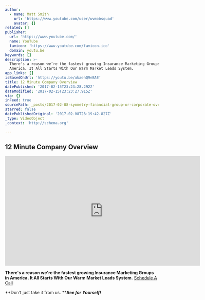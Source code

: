 ```yaml
---
author:
  - name: Matt Smith
    url: 'https://www.youtube.com/user/wvmobsquad'
    avatar: {}
related: []
publisher:
  url: 'https://www.youtube.com/'
  name: YouTube
  favicon: 'https://www.youtube.com/favicon.ico'
  domain: youtu.be
keywords: []
description: >-
  There's a reason we’re the fastest growing Insurance Marketing Groups in
  America. It All Starts With Our Warm Market Leads System.
app_links: []
isBasedOnUrl: 'https://youtu.be/ukaehQ9eBAE'
title: 12 Minute Company Overview
datePublished: '2017-02-15T23:23:28.292Z'
dateModified: '2017-02-15T23:23:27.915Z'
via: {}
inFeed: true
sourcePath: _posts/2017-02-08-symmetry-financial-group-or-corporate-overivew.md
starred: false
datePublishedOriginal: '2017-02-08T23:19:42.827Z'
_type: VideoObject
_context: 'http://schema.org'

---
```

## 12 Minute Company Overview

<iframe src="https://cdn.embedly.com/widgets/media.html?src=https%3A%2F%2Fwww.youtube.com%2Fembed%2FukaehQ9eBAE%3Ffeature%3Doembed&amp;url=http%3A%2F%2Fwww.youtube.com%2Fwatch%3Fv%3DukaehQ9eBAE&amp;image=https%3A%2F%2Fi.ytimg.com%2Fvi%2FukaehQ9eBAE%2Fhqdefault.jpg&amp;key=b7d04c9b404c499eba89ee7072e1c4f7&amp;type=text%2Fhtml&amp;schema=youtube" width="640" height="360" scrolling="no" frameborder="0" allowfullscreen="" style=""></iframe>

**There's a reason we're the fastest growing Insurance Marketing Groups in America. It All Starts With Our Warm Market Leads System.**
[Schedule A Call][0]

**Don't just take it from us. **_**See for Yourself!**_

[0]: https://calendly.com/surewaytolive/15min/02-08-2017?back=1